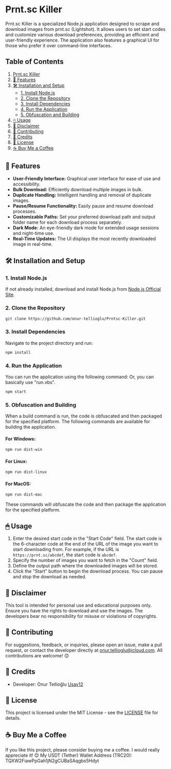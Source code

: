 # Prnt.sc Killer

Prnt.sc Killer is a specialized Node.js application designed to scrape and download images from prnt.sc (Lightshot). It allows users to set start codes and customize various download preferences, providing an efficient and user-friendly experience. The application also features a graphical UI for those who prefer it over command-line interfaces.

## Table of Contents

1. [Prnt.sc Killer](#prntsc-killer)
2. [🌟 Features](#-features)
3. [🛠 Installation and Setup](#-installation-and-setup)
   - [1. Install Node.js](#1-install-nodejs)
   - [2. Clone the Repository](#2-clone-the-repository)
   - [3. Install Dependencies](#3-install-dependencies)
   - [4. Run the Application](#4-run-the-application)
   - [5. Obfuscation and Building](#5-obfuscation-and-building)
4. [🖱 Usage](#-usage)
5. [🚨 Disclaimer](#-disclaimer)
6. [🤝 Contributing](#-contributing)
7. [🙏 Credits](#-credits)
8. [📜 License](#-license)
9. [☕ Buy Me a Coffee](#-buy-me-a-coffee)

## 🌟 Features

- **User-Friendly Interface:** Graphical user interface for ease of use and accessibility.
- **Bulk Download:** Efficiently download multiple images in bulk.
- **Duplicate Handling:** Intelligent handling and removal of duplicate images.
- **Pause/Resume Functionality:** Easily pause and resume download processes.
- **Customizable Paths:** Set your preferred download path and output folder name for each download process separately.
- **Dark Mode:** An eye-friendly dark mode for extended usage sessions and night-time use.
- **Real-Time Updates:** The UI displays the most recently downloaded image in real-time.

## 🛠 Installation and Setup

### 1. Install Node.js

If not already installed, download and install Node.js from [Node.js Official Site](https://nodejs.org/en/download/).

### 2. Clone the Repository

```bash
git clone https://github.com/onur-tellioglu/Prntsc-Killer.git
```

### 3. Install Dependencies

Navigate to the project directory and run:

```bash
npm install
```

### 4. Run the Application

You can run the application using the following command:
Or, you can basically use "run.vbs".

```bash
npm start
```

### 5. Obfuscation and Building

When a build command is run, the code is obfuscated and then packaged for the specified platform. The following commands are available for building the application.

#### For Windows:

```bash
npm run dist-win
```

#### For Linux:

```bash
npm run dist-linux
```

#### For MacOS:

```bash
npm run dist-mac
```

These commands will obfuscate the code and then package the application for the specified platform.

## 🖱 Usage

1. Enter the desired start code in the "Start Code" field. The start code is the 6-character code at the end of the URL of the image you want to start downloading from. For example, if the URL is `https://prnt.sc/abcdef`, the start code is `abcdef`.
2. Specify the number of images you want to fetch in the "Count" field.
3. Define the output path where the downloaded images will be stored.
4. Click the "Start" button to begin the download process. You can pause and stop the download as needed.

## 🚨 Disclaimer

This tool is intended for personal use and educational purposes only. Ensure you have the rights to download and use the images. The developers bear no responsibility for misuse or violations of copyrights.

## 🤝 Contributing

For suggestions, feedback, or inquiries, please open an issue, make a pull request, or contact the developer directly at [onur.tellioglu@icloud.com](mailto:onur.tellioglu@icloud.com). All contributions are welcome! 😊

## 🙏 Credits

- Developer: Onur Tellioğlu [Usav12](https://github.com/onur-tellioglu)

## 📜 License

This project is licensed under the MIT License - see the [LICENSE](./LICENSE) file for details.

## ☕ Buy Me a Coffee

If you like this project, please consider buying me a coffee. I would really appreciate it! 😊
My USDT (Tether) Wallet Address (TRC20): TQXW2FiawPpGah1jN2gCUBaSAqgbs5Hdyt
